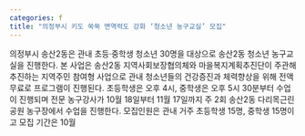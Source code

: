 ```yaml
---
categories: f
title: "의정부시 키도 쑥쑥 면역력도 강화 ‘청소년 농구교실’ 모집"
---
```

의정부시 송산2동은 관내 초등·중학생 청소년 30명을 대상으로 송산2동 청소년 농구교실을 진행한다. 본 사업은 송산2동 지역사회보장협의체와 마을복지계획추진단이 주관해 추진하는 지역주민 참여형 사업으로 관내 청소년들의 건강증진과 체력향상을 위해 전액 무료로 프로그램이 진행된다. 초등학생은 오후 4시, 중학생은 오후 5시 30분부터 수업이 진행되며 전문 농구강사가 10월 18일부터 11월 17일까지 주 2회 송산2동 다리목근린공원 농구장에서 수업을 진행한다. 모집인원은 관내 거주 초등학생 15명, 중학생 15명이고 모집 기간은 10월